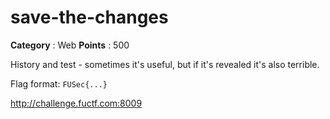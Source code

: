 # save-the-changes

**Category** : Web
**Points** : 500

History and test - sometimes it's useful, but if it's revealed it's also terrible.

Flag format: `FUSec{...}`

http://challenge.fuctf.com:8009



